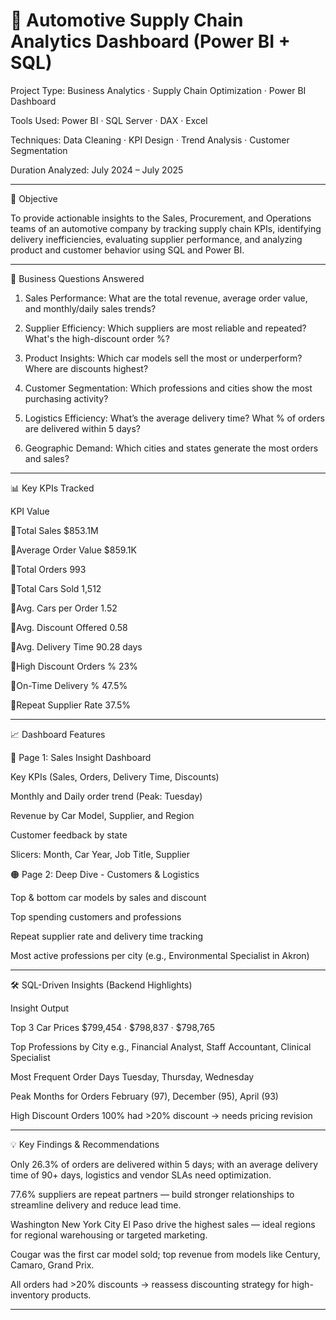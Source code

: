 # 🚗 Automotive Supply Chain Analytics Dashboard (Power BI + SQL)

Project Type: Business Analytics · Supply Chain Optimization · Power BI Dashboard

Tools Used: Power BI · SQL Server · DAX · Excel

Techniques: Data Cleaning · KPI Design ·  Trend Analysis · Customer Segmentation

Duration Analyzed: July 2024 – July 2025


---

📌 Objective

To provide actionable insights to the Sales, Procurement, and Operations teams of an automotive company by tracking supply chain KPIs, identifying delivery inefficiencies, evaluating supplier performance, and analyzing product and customer behavior using SQL and Power BI.


---

🧩 Business Questions Answered

1. Sales Performance: What are the total revenue, average order value, and monthly/daily sales trends?


2. Supplier Efficiency: Which suppliers are most reliable and repeated? What's the high-discount order %?


3. Product Insights: Which car models sell the most or underperform? Where are discounts highest?


4. Customer Segmentation: Which professions and cities show the most purchasing activity?


5. Logistics Efficiency: What’s the average delivery time? What % of orders are delivered within 5 days?


6. Geographic Demand: Which cities and states generate the most orders and sales?




---

📊 Key KPIs Tracked

KPI	Value

🔸Total Sales	$853.1M

🔸Average Order Value	$859.1K

🔸Total Orders	993

🔸Total Cars Sold	1,512

🔸Avg. Cars per Order	1.52

🔸Avg. Discount Offered	0.58

🔸Avg. Delivery Time	90.28 days

🔸High Discount Orders %	23%

🔸On-Time Delivery %	47.5%

🔸Repeat Supplier Rate	37.5%


---

📈 Dashboard Features

🔴 Page 1: Sales Insight Dashboard

Key KPIs (Sales, Orders, Delivery Time, Discounts)

Monthly and Daily order trend (Peak: Tuesday)

Revenue by Car Model, Supplier, and Region

Customer feedback by state

Slicers: Month, Car Year, Job Title, Supplier


🟠 Page 2: Deep Dive - Customers & Logistics

Top & bottom car models by sales and discount

Top spending customers and professions

Repeat supplier rate and delivery time tracking

Most active professions per city (e.g., Environmental Specialist in Akron)



---

🛠️ SQL-Driven Insights (Backend Highlights)

Insight	Output

Top 3 Car Prices	$799,454 · $798,837 · $798,765

Top Professions by City	e.g., Financial Analyst, Staff Accountant, Clinical Specialist

Most Frequent Order Days	Tuesday, Thursday, Wednesday

Peak Months for Orders	February (97), December (95), April (93)

High Discount Orders	100% had >20% discount → needs pricing revision



---

💡 Key Findings & Recommendations

Only 26.3% of orders are delivered within 5 days; with an average delivery time of 90+ days, logistics and vendor SLAs need optimization.

77.6% suppliers are repeat partners — build stronger relationships to streamline delivery and reduce lead time.

Washington New York City El Paso drive the highest sales — ideal regions for regional warehousing or targeted marketing.

Cougar was the first car model sold; top revenue from models like Century, Camaro, Grand Prix.

All orders had >20% discounts → reassess discounting strategy for high-inventory products.



---
